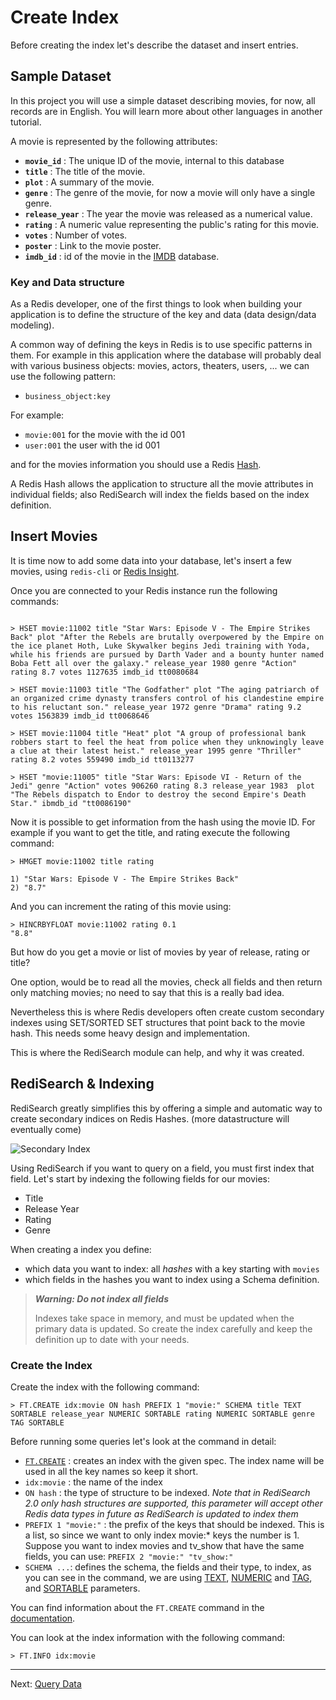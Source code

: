 # Create Index

Before creating the index let's describe the dataset and insert entries.

## Sample Dataset

In this project you will use a simple dataset describing movies, for now, all records are in English. You will learn more about other languages in another tutorial.

A movie is represented by the following attributes:

* **`movie_id`** : The unique ID of the movie, internal to this database
* **`title`** : The title of the movie.
* **`plot`** : A summary of the movie.
* **`genre`** : The genre of the movie, for now a movie will only have a single genre.
* **`release_year`** : The year the movie was released as a numerical value.
* **`rating`** : A numeric value representing the public's rating for this movie.
* **`votes`** : Number of votes.
* **`poster`** : Link to the movie poster.
* **`imdb_id`** : id of the movie in the [IMDB](https://imdb.com) database.


### Key and Data structure

As a Redis developer, one of the first things to look when building your application is to define the structure of the key and data (data design/data modeling).

A common way of defining the keys in Redis is to use specific patterns in them. For example in this application where the database will probably deal with various business objects: movies, actors, theaters, users, ... we can use the following pattern:

* `business_object:key`

For example:
* `movie:001` for the movie with the id 001
* `user:001` the user with the id 001


and for the movies information you should use a Redis [Hash](https://redis.io/topics/data-types#hashes). 

A Redis Hash allows the application to structure all the movie attributes in individual fields; also RediSearch will index the fields based on the index definition.

## Insert Movies


It is time now to add some data into your database, let's insert a few movies, using `redis-cli` or [Redis Insight](https://redislabs.com/redisinsight/).

Once you are connected to your Redis instance run the following commands:

```

> HSET movie:11002 title "Star Wars: Episode V - The Empire Strikes Back" plot "After the Rebels are brutally overpowered by the Empire on the ice planet Hoth, Luke Skywalker begins Jedi training with Yoda, while his friends are pursued by Darth Vader and a bounty hunter named Boba Fett all over the galaxy." release_year 1980 genre "Action" rating 8.7 votes 1127635 imdb_id tt0080684

> HSET movie:11003 title "The Godfather" plot "The aging patriarch of an organized crime dynasty transfers control of his clandestine empire to his reluctant son." release_year 1972 genre "Drama" rating 9.2 votes 1563839 imdb_id tt0068646

> HSET movie:11004 title "Heat" plot "A group of professional bank robbers start to feel the heat from police when they unknowingly leave a clue at their latest heist." release_year 1995 genre "Thriller" rating 8.2 votes 559490 imdb_id tt0113277

> HSET "movie:11005" title "Star Wars: Episode VI - Return of the Jedi" genre "Action" votes 906260 rating 8.3 release_year 1983  plot "The Rebels dispatch to Endor to destroy the second Empire's Death Star." ibmdb_id "tt0086190" 

```

Now it is possible to get information from the hash using the movie ID. For example if you want to get the title, and rating execute the following command:

```
> HMGET movie:11002 title rating

1) "Star Wars: Episode V - The Empire Strikes Back"
2) "8.7"
```

And you can increment the rating of this movie using:

```
> HINCRBYFLOAT movie:11002 rating 0.1
"8.8"
```

But how do you get a movie or list of movies by year of release, rating or title?

One option, would be to read all the movies, check all fields and then return only matching movies; no need to say that this is a really bad idea.

Nevertheless this is where Redis developers often create custom secondary indexes using SET/SORTED SET structures that point back to the movie hash. This needs some heavy design and implementation.

This is where the RediSearch module can help, and why it was created.


## RediSearch & Indexing


RediSearch greatly simplifies this by offering a simple and automatic way to create secondary indices on Redis Hashes. (more datastructure will eventually come)

![Secondary Index](https://github.com/RediSearch/redisearch-getting-started/blob/master/docs/images/secondary-index.png?raw=true)

Using RediSearch if you want to query on a field, you must first index that field. Let's start by indexing the following fields for our movies:

* Title
* Release Year
* Rating
* Genre

When creating a index you define:

* which data you want to index: all *hashes* with a key starting with `movies` 
* which fields in the hashes you want to index using a Schema definition.

> ***Warning: Do not index all fields***
>
> Indexes take space in memory, and must be updated when the primary data is updated. So create the index carefully and keep the definition up to date with your needs.

### Create the Index

Create the index with the following command:

```
> FT.CREATE idx:movie ON hash PREFIX 1 "movie:" SCHEMA title TEXT SORTABLE release_year NUMERIC SORTABLE rating NUMERIC SORTABLE genre TAG SORTABLE
```

Before running some queries let's look at the command in detail:

* [`FT.CREATE`](https://redis.io/commands/ft.create/) : creates an index with the given spec. The index name will be used in all the key names so keep it short.
* `idx:movie` : the name of the index
* `ON hash` : the type of structure to be indexed. *Note that in RediSearch 2.0 only hash structures are supported, this parameter will accept other Redis data types in future as RediSearch is updated to index them* 
* `PREFIX 1 "movie:"` : the prefix of the keys that should be indexed. This is a list, so since we want to only index movie:* keys the number is 1. Suppose you want to index movies and tv_show that have the same fields, you can use: `PREFIX 2 "movie:" "tv_show:"` 
* `SCHEMA ...`: defines the schema, the fields and their type, to index, as you can see in the command, we are using [TEXT](https://redis.io/docs/stack/search/reference/query_syntax/#a-few-query-examples), [NUMERIC](https://redis.io/docs/stack/search/reference/query_syntax/#numeric-filters-in-query) and [TAG](https://redis.io/docs/stack/search/reference/tags/), and [SORTABLE](https://redis.io/docs/stack/search/reference/sorting) parameters.

You can find information about the `FT.CREATE` command in the [documentation](https://redis.io/commands/ft.create/).


You can look at the index information with the following command:

```
> FT.INFO idx:movie
```

---
Next: [Query Data](004-query-data.md)
